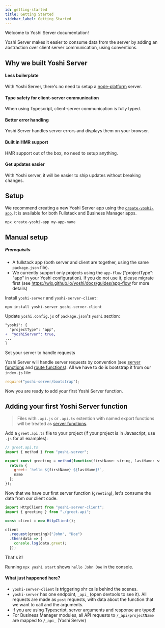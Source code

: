 ```yaml
---
id: getting-started
title: Getting Started
sidebar_label: Getting Started
---
```


Welcome to Yoshi Server documentation!

Yoshi Server makes it easier to consume data from the server by adding an abstraction over client server communication, using conventions.

## Why we built Yoshi Server

#### Less boilerplate

With Yoshi Server, there's no need to setup a [node-platform](https://github.com/wix-platform/wix-node-platform) server.

#### Type safety for client-server communication

When using Typescript, client-server communication is fully typed.

#### Better error handling

Yoshi Server handles server errors and displays them on your browser.

#### Built in HMR support

HMR support out of the box, no need to setup anything.

#### Get updates easier

With Yoshi server, it will be easier to ship updates without breaking changes.

## Setup

We recommend creating a new Yoshi Server app using the [`create-yoshi-app`](https://wix.github.io/yoshi/docs/getting-started/create-app). It is available for both Fullstack and Business Manager apps.

```bash
npx create-yoshi-app my-app-name
```

## Manual setup

##### Prerequisits

- A fullstack app (both server and client are together, using the same `package.json` file).
- We currently support only projects using the `app-flow` ("projectType": "app" in your Yoshi configuration). If you do not use it, please migrate first (see https://wix.github.io/yoshi/docs/guides/app-flow for more details)

Install `yoshi-server` and `yoshi-server-client`:

```
npm install yoshi-server yoshi-server-client
```

Update `yoshi.config.js` of `package.json`'s `yoshi` section:

```diff
"yoshi": {
  "projectType": "app",
+  "yoshiServer": true,
...
}
```

Set your server to handle requests

Yoshi Server will handle server requests by convention (see [server functions](consuming-data-from-the-server#server-functions) and [route functions](exposing-route)). All we have to do is bootstrap it from our `index.js` file:

```js
require("yoshi-server/bootstrap");
```

Now you are ready to add your first Yoshi Server function.

## Adding your first Yoshi Server function

> Files with `.api.js` or `.api.ts` extention with named export functions will be treated as [server functions](consuming-data-from-the-server#server-functions).

Add a `greet.api.ts` file to your project (if your project is in Javascript, use `.js` for all examples):

```js
// greet.api.ts
import { method } from "yoshi-server";

export const greeting = method(function(firstName: string, lastName: string) {
  return {
    greet: `hello ${firstName} ${lastName}!`,
    name
  };
});
```

Now that we have our first server function (`greeting`), let's consume the data from our client code.

```js
import HttpClient from "yoshi-server-client";
import { greeting } from "./greet.api";

const client = new HttpClient();

client
  .request(greeting)("John", "Doe")
  .then(data => {
    console.log(data.greet);
  });
```

That's it!

Running `npx yoshi start` shows `hello John Doe` in the console.

#### What just happened here?

- `yoshi-server-client` is triggering xhr calls behind the scenes.
- `yoshi-server` has one endpoint, `_api_` (open devtools to see it). All requests are made as `post` requests, with data about the function that we want to call and the arguments.
- If you are using Typescript, server arguments and response are typed!
- For Business Manager modules, all API requests to `/_api/projectName` are mapped to `/_api_` (Yoshi Server)
